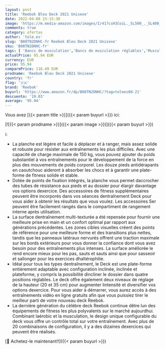 ```yaml
---
layout: post
title: 'Reebok Bleu Deck 2021 Unisexe'
date: 2022-04-08 15:15:30
image: 'https://m.media-amazon.com/images/I/417csH3CoiL._SL500_._SL400_.jpg'
comments: true
category: ofertas
author: 'tole.es'
slug: 'B08TN2DNHC-fr Reebok Bleu Deck 2021 Unisexe'
sku: 'B08TN2DNHC-fr'
tags: [ 'Bancs de musculation','Bancs de musculation réglables','Musculation','Sports et Loisirs','reebok','Équipement dexercice et musculation', ]
actualPrice: 95.94 EUR
currency: EUR
price: 95.94
comparePrice: 118.49 EUR
prodname: 'Reebok Bleu Deck 2021 Unisexe'
country: 'fr'
flag: '🇫🇷'
brand: 'Reebok'
buyurl: 'https://www.amazon.fr/dp/B08TN2DNHC/?tag=tolees0d-21'
descuento: '19.03'
average: '95.94'
---
```


Vous avez [{{< param title >}}]({{< param buyurl >}}) ici:

[![{{< param prodname >}}]({{< param image >}})]({{< param buyurl >}})

ℹ️:

- La planche est légère et facile à déplacer et à ranger, mais assez solide et robuste pour résister aux entraînements les plus difficiles. Avec une capacité de charge maximale de 150 kg, vous pouvez ajouter du poids substantiel à vos entraînements pour le développement de la force en plus des mouvements de poids corporel. Les douze pieds antidérapants en caoutchouc aideront à absorber les chocs et à garantir une plate-forme de fitness solide et stable.
- Dotée de points de fixation intégrés, la planche vous permet daccrocher des tubes de résistance aux pieds et au dossier pour élargir davantage vos options dexercice. Des accessoires de fitness supplémentaires peuvent être incorporés dans vos séances dentraînement Deck pour vous aider à obtenir les résultats que vous voulez. Les accessoires Ser peuvent être facilement rangés dans le compartiment de rangement interne après utilisation.
- La surface dentraînement multi-texturée a été repensée pour fournir une meilleure prise en main et un confort optimal par rapport aux générations précédentes. Les zones cibles visuelles créent des points de référence pour une meilleure forme et des transitions plus nettes, tandis que les panneaux latéraux nervurés offrent une traction maximale sur les bords extérieurs pour vous donner la confiance dont vous avez besoin pour des entraînements plus intenses. La surface améliorée le rend encore mieux pour les pas, sauts et sauts ainsi que pour sasseoir et sallonger pour les exercices dhaltérophilie.
- Idéal pour tous les types dentraînement, le Deck est une plate-forme entièrement adaptable avec configuration inclinée, inclinée et plateforme, y compris la possibilité dincliner le dossier dans quatre positions réglables. Le deck offre également deux niveaux de réglage de la hauteur (20 et 35 cm) pour augmenter lintensité et diversifier vos options dexercice. Pour vous aider à démarrer, vous aurez accès à des entraînements vidéo en ligne gratuits afin que vous puissiez tirer le meilleur parti de votre nouveau deck Reebok.
- La dernière génération du célèbre deck Reebok continue dêtre lun des équipements de fitness les plus polyvalents sur le marché aujourdhui. Combinant laérobic et la musculation, le design unique configurable du deck vous offre un contrôle total sur votre entraînement. Avec plus de 20 combinaisons de configuration, il y a des dizaines dexercices qui peuvent être réalisés.

[🛒 Achetez-le maintenant!!]({{< param buyurl >}})
